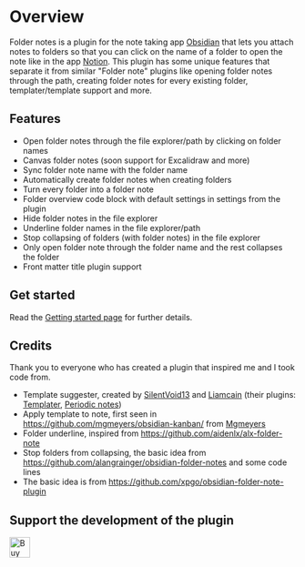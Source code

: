 # Overview
Folder notes is a plugin for the note taking app  [Obsidian](https://obsidian.md/) that lets you attach notes to folders so that you can click on the name of a folder to open the note like in the app [Notion](https://www.notion.so/).
This plugin has some unique features that separate it from similar "Folder note" plugins like opening folder notes through the path, creating folder notes for every existing folder, templater/template support and more.
## Features
- Open folder notes through the file explorer/path by clicking on folder names
- Canvas folder notes (soon support for Excalidraw and more)
- Sync folder note name with the folder name
- Automatically create folder notes when creating folders
- Turn every folder into a folder note
- Folder overview code block with default settings in settings from the plugin
- Hide folder notes in the file explorer
- Underline folder names in the file explorer/path
- Stop collapsing of folders (with folder notes) in the file explorer
- Only open folder note through the folder name and the rest collapses the folder
- Front matter title plugin support

## Get started 

Read the [Getting started page](Getting%20started.md) for further details.

## Credits
Thank you to everyone who has created a plugin that inspired me and I took code from.
- Template suggester, created by [SilentVoid13](https://github.com/SilentVoid13) and [Liamcain](https://github.com/liamcain) (their plugins: [Templater](https://github.com/SilentVoid13/Templater/), [Periodic notes](https://github.com/liamcain/obsidian-periodic-notes))
- Apply template to note, first seen in https://github.com/mgmeyers/obsidian-kanban/ from [Mgmeyers](https://github.com/mgmeyers)
- Folder underline, inspired from https://github.com/aidenlx/alx-folder-note
- Stop folders from collapsing, the basic idea from https://github.com/alangrainger/obsidian-folder-notes and some code lines
- The basic idea is from https://github.com/xpgo/obsidian-folder-note-plugin

## Support the development of the plugin

<a href='https://ko-fi.com/D1D1GHGSI' target='_blank'><img height='36' style='border:0px;height:36px;' src='https://storage.ko-fi.com/cdn/kofi2.png?v=3' border='0' alt='Buy Me a Coffee at ko-fi.com' /></a>